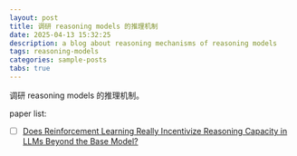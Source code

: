 ```yaml
---
layout: post
title: 调研 reasoning models 的推理机制
date: 2025-04-13 15:32:25
description: a blog about reasoning mechanisms of reasoning models
tags: reasoning-models
categories: sample-posts
tabs: true
---
```


调研 reasoning models 的推理机制。

paper list:
- [ ] [Does Reinforcement Learning Really Incentivize Reasoning Capacity in LLMs Beyond the Base Model?](https://www.alphaxiv.org/abs/2504.13837
)